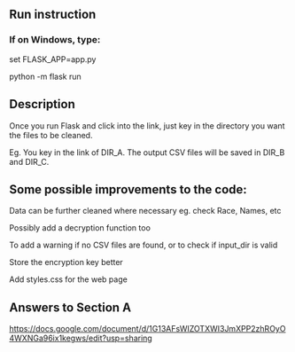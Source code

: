 ## Run instruction

### If on Windows, type:

set FLASK_APP=app.py

python -m flask run

## Description 

Once you run Flask and click into the link, just key in the directory you want the files to be cleaned.

Eg. You key in the link of DIR_A. The output CSV files will be saved in DIR_B and DIR_C.

## Some possible improvements to the code: 

Data can be further cleaned where necessary eg. check Race, Names, etc 

Possibly add a decryption function too

To add a warning if no CSV files are found, or to check if input_dir is valid

Store the encryption key better

Add styles.css for the web page

## Answers to Section A

https://docs.google.com/document/d/1G13AFsWIZOTXWI3JmXPP2zhROyO4WXNGa96ix1kegws/edit?usp=sharing

